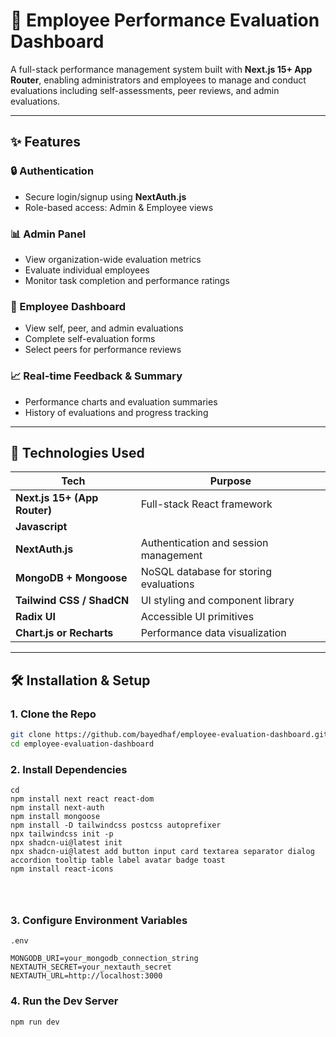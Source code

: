 # 🧭 Employee Performance Evaluation Dashboard

A full-stack performance management system built with **Next.js 15+ App Router**, enabling administrators and employees to manage and conduct evaluations including self-assessments, peer reviews, and admin evaluations.

---

## ✨ Features

### 🔒 Authentication
- Secure login/signup using **NextAuth.js**
- Role-based access: Admin & Employee views

### 📊 Admin Panel
- View organization-wide evaluation metrics
- Evaluate individual employees
- Monitor task completion and performance ratings

### 👤 Employee Dashboard
- View self, peer, and admin evaluations
- Complete self-evaluation forms
- Select peers for performance reviews

### 📈 Real-time Feedback & Summary
- Performance charts and evaluation summaries
- History of evaluations and progress tracking

---

## 🚀 Technologies Used

| Tech | Purpose |
|------|---------|
| **Next.js 15+ (App Router)** | Full-stack React framework |
| **Javascript**
| **NextAuth.js** | Authentication and session management |
| **MongoDB + Mongoose** | NoSQL database for storing evaluations |
| **Tailwind CSS / ShadCN** | UI styling and component library |
| **Radix UI** | Accessible UI primitives |
| **Chart.js or Recharts** | Performance data visualization |

---


## 🛠 Installation & Setup

### 1. Clone the Repo
```bash
git clone https://github.com/bayedhaf/employee-evaluation-dashboard.git
cd employee-evaluation-dashboard
```
### 2. Install Dependencies
```
cd
npm install next react react-dom
npm install next-auth
npm install mongoose
npm install -D tailwindcss postcss autoprefixer
npx tailwindcss init -p
npx shadcn-ui@latest init
npx shadcn-ui@latest add button input card textarea separator dialog accordion tooltip table label avatar badge toast
npm install react-icons




```
### 3. Configure Environment Variables
```
.env

MONGODB_URI=your_mongodb_connection_string
NEXTAUTH_SECRET=your_nextauth_secret
NEXTAUTH_URL=http://localhost:3000
```
### 4. Run the Dev Server
```
npm run dev
